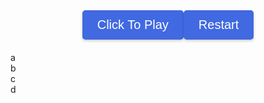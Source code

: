 <html>
<head>
  <link rel="stylesheet" href="./geo/style.css" />
  <title>GeoGuesser</title>
  <style>
    body {
      background-image: url('geo/earth.png');
      background-repeat: no-repeat;
      background-size: cover;
    }
    .button-container {
      display: flex;
      justify-content: center;
      margin-bottom: 20px;
    }
    .button {
      justify-content: center;
      align-items: center;
      background-color: #4169E1;
      color: white;
      padding: 12px 24px;
      font-size: 20px;
      border: none;
      border-radius: 5px;
      cursor: pointer;
      box-shadow: 0 2px 4px rgba(0, 0, 0, 0.2);
      transition: background-color 0.3s ease;
    }
    .button:hover {
      background-color: #6495ED;
    }
    #text {
      color: #FFFFFF;
    }
  </style>
</head>
<body>
  <div class="button-container">
    <button class="button" id="button" onclick="promptUsername()">Click To Play</button>
    <button class="button" onclick="reloadPage()">Restart</button>
  </div>
  <div class="container">
    <div class="board" id="board">
      <div class="cell3" id="a" onclick="button('a')">a</div>
      <div class="cell3" id="b" onclick="button('b')">b</div>
      <div class="cell3" id="c" onclick="button('c')">c</div>
      <div class="cell3" id="d" onclick="button('d')">d</div>
      <div class="cell3" id="e" onclick="end()"></div> <!--smallest division-->
      <canvas class="cell3" id="bigmap"></canvas>
    </div>
    <div class="cell3" id="picture"></div>
    <div id="text"></div>
  </div>
</body>
<script>
  let avals = {
    "aa": [0,0],
    "ab": [702,0],
    "ac": [0,702],
    "ad": [702,702],
    "ba": [1404,0],
    "bb": [2106,0],
    "bc": [1404,702],
    "bd": [2106,702],
    "ca": [0,1404],
    "cb": [702,1404],
    "cc": [0,2106],
    "cd": [702,2106],
    "da": [1404,1404],
    "db": [2106,1404],
    "dc": [1404,2106],
    "dd": [2106,2106]
  };
  let places = [
    ["stoneranch", "dc", 502, 344],
    ["watertower", "ba", 456, 501],
    ["koala", "dd", 22, 456],
    ["dnhsparking", "da", 167, 293],
    ["spreckles", "ca", 439, 391],
    ["boysgirls", "dc", 427, 432],
    ["intersection", "dc", 561, 92],
    ["bball", "da", 511, 357],
    ["playground", "da", 495, 300]
  ];
  let play = 0;
  let pid1 = ""; //first square pin id to zoom out
  let pid2 = ""; // smallest square pin id
  let locx = 0; // location x value
  let locy = 0; //location y value
  let locname = "";
  let letters = ["a", "b", "c", "d"];
  function promptUsername() {
    var username = prompt("Enter your username:");
    if (username !== null && username !== "") {
      localStorage.setItem("username", username);
      // Username is not empty and has been entered
      // Store the username in a variable or perform any desired actions
      // For example, you can log the username to the console
      console.log("Username entered:", username);
    } else {
      // No username entered or canceled by the user
      // Handle this case as per your requirements
    }
    initialize(); // Call the initialize function to start the game
  }
  function initialize() {
    play = 1;
    let i = 0;
    while (i < 4) {
      let val = "url('geo/" + letters[i] + ".png')";
      document.getElementById(letters[i]).className = "cell1";
      document.getElementById(letters[i]).style.backgroundImage = val;
      i += 1;
    }
    //pick random place
    let j = Math.floor(Math.random() * places.length);
    locname = places[j][0];
    let lid = places[j][1];
    locx = places[j][2] + avals[lid][0];
    locy = places[j][3] + avals[lid][1];
    document.getElementById("picture").className = "cell4";
    document.getElementById("picture").style.backgroundImage = "url('geo/" + locname + ".png')";
    document.getElementById("button").remove();
    console.log(document.getElementById("picture").style.backgroundImage);
    console.log(locname);
    console.log(lid);
    console.log(locx);
    console.log(locy);
  }
  function button(id) {
    if (play == 0 || play == 2) {
      return;
    }
    let i = 0;
    let j = 0;
    if (document.getElementById("a").innerHTML.length == 1) {
      pid1 = document.getElementById(String(id)).innerHTML;
      console.log(pid1);
      while (i < 4) {
        document.getElementById(letters[i]).innerHTML = String(id) + letters[i];
        i += 1;
      }
      while (j < 4) {
        document.getElementById(letters[j]).style.backgroundImage = "url('geo/" + String(document.getElementById(letters[j]).innerHTML) + ".png')";
        console.log(document.getElementById(letters[j]).style.backgroundImage);
        j += 1;
      }
    } else {
      let x = document.getElementById(String(id)).innerHTML;
      pid2 = x; //pin id is set to smallest square division
      while (i < 4) {
        document.getElementById(letters[i]).className = "cell3";
        i += 1;
      }
      document.getElementById("e").className = "cell2";
      document.getElementById("e").style.backgroundImage = "url('geo/r" + x + ".png')";
    }
  }
  function end() {
    if (play == 0 || play == 2) {
      return;
    }
    play = 2;
    var eCell = document.getElementById("e");
    var eRect = eCell.getBoundingClientRect();
    var x = event.clientX - eRect.left;
    var y = event.clientY - eRect.top;
    let diffx = Math.abs(locx - (x + avals[pid2][0]));
    let diffy = Math.abs(locy - (y + avals[pid2][1]));
    let dist = Math.floor(Math.sqrt((diffx ** 2) + (diffy ** 2)) * 1.589);
    let points = calculatePoints(dist);
    console.log("distance: " + String(dist) + " meters");
    console.log("points: " + String(points));
    localStorage.setItem("points", points);
    document.getElementById("text").innerHTML = "You were " + String(dist) + " meters from the location. Points: " + String(points);
    document.getElementById("e").className = "cell3";
    document.getElementById("bigmap").className = "cell2";
    document.getElementById("bigmap").style.backgroundImage = "url('geo/bigmap.png')";
    let c = document.getElementById("bigmap");
    let ctx = c.getContext("2d");
    ctx.beginPath();
    ctx.moveTo(((x + avals[pid2][0]) / 9.36), ((y + avals[pid2][1])) / 18.72); //pin
    ctx.lineTo((locx / 9.36), (locy / 18.72)); //location
    ctx.strokeStyle = "#0000FF"
    ctx.stroke();
    localStorage.setItem("username", localStorage.getItem("username"));
    localStorage.setItem("points", points);
  }
  function calculatePoints(distance) {
  const basePoints = 1000;
  const maxDistance = 5000; // maximum distance for full points
  const minDistance = 100; // minimum distance for any points
  const penaltyFactor = 1.5; // factor to multiply the base points by for each meter beyond maxDistance
  if (distance <= minDistance) {
    return basePoints;
  }
  if (distance >= maxDistance) {
    const penaltyPoints = Math.floor((distance - maxDistance) * penaltyFactor);
    return basePoints - penaltyPoints;
  }
  const range = maxDistance - minDistance;
  const scaledDistance = distance - minDistance;
  const points = basePoints - Math.floor((scaledDistance / range) * basePoints);
  return Math.floor(points / penaltyFactor);
  }
  function unzoom() {
    if (document.getElementById("a").innerHTML.length == 1) { //if already zoomed out
      return
    }
    else if (document.getElementById("a").className == "cell3") { //if enlarged fully
      document.getElementById("e").className = "cell3"
      i = 0
      while (i < 4) {
        document.getElementById(letters[i]).className = "cell1"
        document.getElementById(letters[i]).style.backgroundImage = "url('geo/" + String(document.getElementById(letters[i]).innerHTML) + ".png')"
        i += 1
      }
    }
    else { //if enlarged once
      i = 0
      while (i < 4) {
        document.getElementById(letters[i]).innerHTML = String(letters[i])
        document.getElementById(letters[i]).style.backgroundImage = "url('geo/" + String(letters[i]) + ".png')"
        i += 1
      }
    }
  }
    document.onkeydown = function(evt) { //escape function
      evt = evt || window.event;
      if (evt.keyCode == 27) {
          unzoom();
      } 
    };
  function reloadPage() {
    // Clear the stored data in localStorage
    localStorage.removeItem("username");
    localStorage.removeItem("points");
    location.reload();
  }
</script>
</html>
